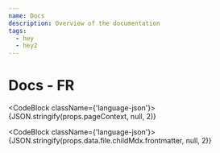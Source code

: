```yaml
---
name: Docs
description: Overview of the documentation
tags:
  - hey
  - hey2
---
```


# Docs - FR

<CodeBlock className={'language-json'}>{JSON.stringify(props.pageContext, null, 2)}</CodeBlock>

<CodeBlock className={'language-json'}>{JSON.stringify(props.data.file.childMdx.frontmatter, null, 2)}</CodeBlock>
